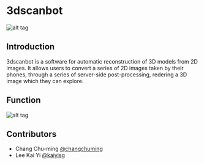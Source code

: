 # 3dscanbot

![alt tag](https://cloud.githubusercontent.com/assets/10717593/16757890/e6a82df0-480e-11e6-95eb-90fc4cf2fe55.JPG)

## Introduction
3dscanbot is a software for automatic reconstruction of 3D models from 2D images. It allows users to convert a series of 2D images taken by their phones, through a series of server-side post-processing, redering a 3D image which they can explore.

## Function
![alt tag](https://cloud.githubusercontent.com/assets/10717593/16757885/dc029caa-480e-11e6-9ec4-84baf39b55a1.png)

## Contributors
- Chang Chu-ming [@changchuming](http://github.com/changchuming)
- Lee Kai Yi [@kaiyisg](http://github.com/kaiyisg)
